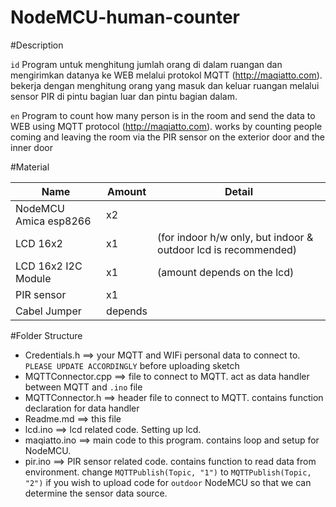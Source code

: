 # NodeMCU-human-counter

#Description

`id`
Program untuk menghitung jumlah orang di dalam ruangan dan
mengirimkan datanya ke WEB melalui protokol MQTT 
(http://maqiatto.com). bekerja dengan menghitung orang yang masuk
dan keluar ruangan melalui sensor PIR di pintu bagian luar
dan pintu bagian dalam.

`en`
Program to count how many person is in the room and send
the data to WEB using MQTT protocol (http://maqiatto.com).
works by counting people coming and leaving the room 
via the PIR sensor on the exterior door and the inner door

#Material

Name				 								 | Amount  | Detail
---------------------------- | ------- | ------
NodeMCU Amica esp8266        | x2			 |
LCD 16x2                     | x1      |(for indoor h/w only, but indoor & outdoor lcd is recommended)
LCD 16x2 I2C Module          | x1      |(amount depends on the lcd)
PIR sensor                   | x1			 |
Cabel Jumper                 | depends |

#Folder Structure
*	Credentials.h ==> your MQTT and WIFi personal data to connect to. `PLEASE UPDATE ACCORDINGLY` before uploading sketch
* MQTTConnector.cpp ==> file to connect to MQTT. act as data handler between MQTT and `.ino` file
* MQTTConnector.h ==> header file to connect to MQTT. contains function declaration for data handler
* Readme.md ==> this file
* lcd.ino ==> lcd related code. Setting up lcd.
* maqiatto.ino ==> main code to this program. contains loop and setup for NodeMCU.
* pir.ino ==> PIR sensor related code. contains function to read data from environment. change `MQTTPublish(Topic, "1")` to `MQTTPublish(Topic, "2")` if you wish to upload code for `outdoor` NodeMCU so that we can determine the sensor data source.
 
